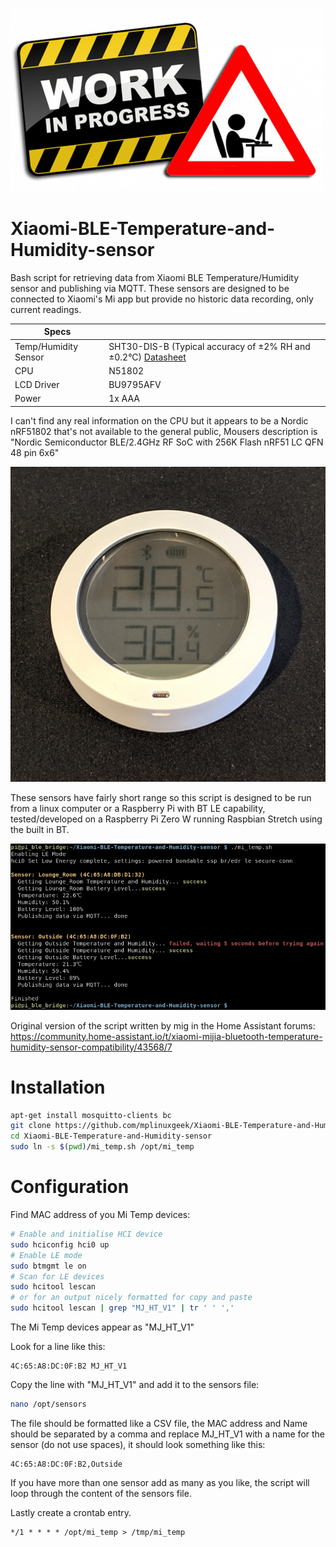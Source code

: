 ![Alt text](images/wip.png?raw=true "Title")

# Xiaomi-BLE-Temperature-and-Humidity-sensor
Bash script for retrieving data from Xiaomi BLE Temperature/Humidity sensor and publishing via MQTT. These sensors are designed to be connected to Xiaomi's Mi app but provide no historic data recording, only current readings.

Specs|[]()
------------- | -------------
Temp/Humidity Sensor|SHT30-DIS-B (Typical accuracy of ±2% RH and ±0.2°C) [Datasheet](https://www.sensirion.com/fileadmin/user_upload/customers/sensirion/Dokumente/0_Datasheets/Humidity/Sensirion_Humidity_Sensors_SHT3x_Datasheet_digital.pdf)
CPU|N51802
LCD Driver|BU9795AFV
Power|1x AAA

I can't find any real information on the CPU but it appears to be a Nordic nRF51802 that's not available to the general public, Mousers description is "Nordic Semiconductor BLE/2.4GHz RF SoC with 256K Flash nRF51 LC QFN 48 pin 6x6"

![Alt text](images/MiTemp.jpg?raw=true "Title")

These sensors have fairly short range so this script is designed to be run from a linux computer or a Raspberry Pi with BT LE capability, tested/developed on a Raspberry Pi Zero W running Raspbian Stretch using the built in BT.

![Alt text](images/screenshot.png?raw=true "Title")

Original version of the script written by mig in the Home Assistant forums:
<https://community.home-assistant.io/t/xiaomi-mijia-bluetooth-temperature-humidity-sensor-compatibility/43568/7>

# Installation

```bash
apt-get install mosquitto-clients bc
git clone https://github.com/mplinuxgeek/Xiaomi-BLE-Temperature-and-Humidity-sensor
cd Xiaomi-BLE-Temperature-and-Humidity-sensor
sudo ln -s $(pwd)/mi_temp.sh /opt/mi_temp
```
# Configuration

Find MAC address of you Mi Temp devices:
```bash
# Enable and initialise HCI device
sudo hciconfig hci0 up
# Enable LE mode
sudo btmgmt le on
# Scan for LE devices
sudo hcitool lescan
# or for an output nicely formatted for copy and paste
sudo hcitool lescan | grep "MJ_HT_V1" | tr ' ' ','
```
The Mi Temp devices appear as "MJ_HT_V1"

Look for a line like this:
```
4C:65:A8:DC:0F:B2 MJ_HT_V1
```
Copy the line with "MJ_HT_V1" and add it to the sensors file:
```bash
nano /opt/sensors
```
The file should be formatted like a CSV file, the MAC address and Name should be separated by a comma and replace MJ_HT_V1 with a name for the sensor (do not use spaces), it should look something like this:
```
4C:65:A8:DC:0F:B2,Outside
```

If you have more than one sensor add as many as you like, the script will loop through the content of the sensors file.

Lastly create a crontab entry.
```cron
*/1 * * * * /opt/mi_temp > /tmp/mi_temp
```
